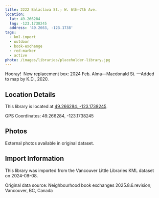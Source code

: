 ```yaml
---
title: 2222 Balaclava St.; W. 6th—7th Ave.
location:
  lat: 49.266284
  lng: -123.1738245
  address: '49.2663, -123.1738'
tags:
  - kml-import
  - outdoor
  - book-exchange
  - red-marker
  - active
photo: /images/libraries/placeholder-library.jpg
---
```

Hooray!  New replacement box: 2024 Feb.
Alma—Macdonald St.
—Added to map by K.D., 2020.

## Location Details

This library is located at [49.266284, -123.1738245](https://www.google.com/maps?q=49.266284,-123.1738245).

GPS Coordinates: 49.266284, -123.1738245

## Photos

External photos available in original dataset.

## Import Information

This library was imported from the Vancouver Little Libraries KML dataset on 2024-08-08.

Original data source: Neighbourhood book exchanges 2025.8.6.revision; Vancouver, BC, Canada
